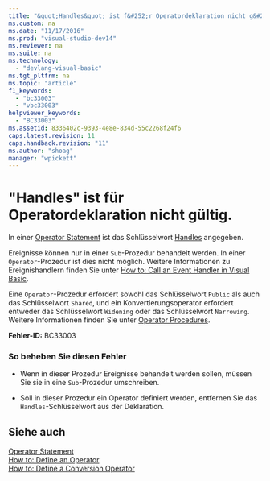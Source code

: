 ```yaml
---
title: "&quot;Handles&quot; ist f&#252;r Operatordeklaration nicht g&#252;ltig."
ms.custom: na
ms.date: "11/17/2016"
ms.prod: "visual-studio-dev14"
ms.reviewer: na
ms.suite: na
ms.technology: 
  - "devlang-visual-basic"
ms.tgt_pltfrm: na
ms.topic: "article"
f1_keywords: 
  - "bc33003"
  - "vbc33003"
helpviewer_keywords: 
  - "BC33003"
ms.assetid: 8336402c-9393-4e8e-834d-55c2268f24f6
caps.latest.revision: 11
caps.handback.revision: "11"
ms.author: "shoag"
manager: "wpickett"
---
```

# &quot;Handles&quot; ist f&#252;r Operatordeklaration nicht g&#252;ltig.
In einer [Operator Statement](../Topic/Operator%20Statement.md) ist das Schlüsselwort [Handles](../Topic/Handles%20Clause%20\(Visual%20Basic\).md) angegeben.  
  
 Ereignisse können nur in einer `Sub`\-Prozedur behandelt werden. In einer `Operator`\-Prozedur ist dies nicht möglich. Weitere Informationen zu Ereignishandlern finden Sie unter [How to: Call an Event Handler in Visual Basic](../Topic/How%20to:%20Call%20an%20Event%20Handler%20in%20Visual%20Basic.md).  
  
 Eine `Operator`\-Prozedur erfordert sowohl das Schlüsselwort `Public` als auch das Schlüsselwort `Shared`, und ein Konvertierungsoperator erfordert entweder das Schlüsselwort `Widening` oder das Schlüsselwort `Narrowing`. Weitere Informationen finden Sie unter [Operator Procedures](../Topic/Operator%20Procedures%20\(Visual%20Basic\).md).  
  
 **Fehler\-ID:** BC33003  
  
### So beheben Sie diesen Fehler  
  
-   Wenn in dieser Prozedur Ereignisse behandelt werden sollen, müssen Sie sie in eine `Sub`\-Prozedur umschreiben.  
  
-   Soll in dieser Prozedur ein Operator definiert werden, entfernen Sie das `Handles`\-Schlüsselwort aus der Deklaration.  
  
## Siehe auch  
 [Operator Statement](../Topic/Operator%20Statement.md)   
 [How to: Define an Operator](../Topic/How%20to:%20Define%20an%20Operator%20\(Visual%20Basic\).md)   
 [How to: Define a Conversion Operator](../Topic/How%20to:%20Define%20a%20Conversion%20Operator%20\(Visual%20Basic\).md)